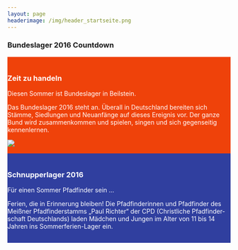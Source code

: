 ```yaml
---
layout: page
headerimage: /img/header_startseite.png
---
```


<div class="example">
        <h3>Bundeslager 2016 Countdown</h3>
        <div class="countdown" data-role="countdown" data-stop="27.07.2016"></div>
</div>
        
<div class="row" style="background: #EF420A; cursor: pointer; color: #fff; padding-top: 15px; padding-bottom: 15px;" onclick="window.location.href = '/veranstaltungen/20160727-bundeslager/'">
    <div class="col-md-5 col-md-offset-1">
        <h3>Zeit zu handeln</h3>
        <p>
            Diesen Sommer ist Bundeslager in Beilstein.
        </p>
            <p>
            Das Bundeslager 2016 steht an. Überall in Deutschland bereiten sich Stämme, 
Siedlungen und Neuanfänge auf dieses Ereignis vor. Der ganze Bund wird zusammenkommen und 
spielen, singen und sich gegenseitig kennenlernen.
            </p>
    </div>
    <div class="col-md-4">
        <img src="/veranstaltungen/20160727-bundeslager/logo.png" style="max-height: 200px;" />
    </div>
</div>


<div class="row" style="background: #303F9F; cursor: pointer; color: #fff; padding-top: 15px; padding-bottom: 15px;" onclick="window.location.href = '/veranstaltungen/20160629-schnupperlager/'">
    <div class="col-md-10 col-md-offset-1">
        <h3>Schnupperlager 2016</h3>
        <p>
            Für einen Sommer Pfadfinder sein ...
        </p>
            <p>
                Ferien, die in Erinnerung bleiben! Die Pfadfinderinnen und Pfadfinder des Meißner Pfadfinderstamms „Paul Richter“ der CPD
                (Christliche Pfadfinder­schaft Deutschlands) laden Mädchen und Jungen im Alter von 11 bis 14 Jahren ins Sommerferien-Lager ein.
            </p>
    </div>
</div>

